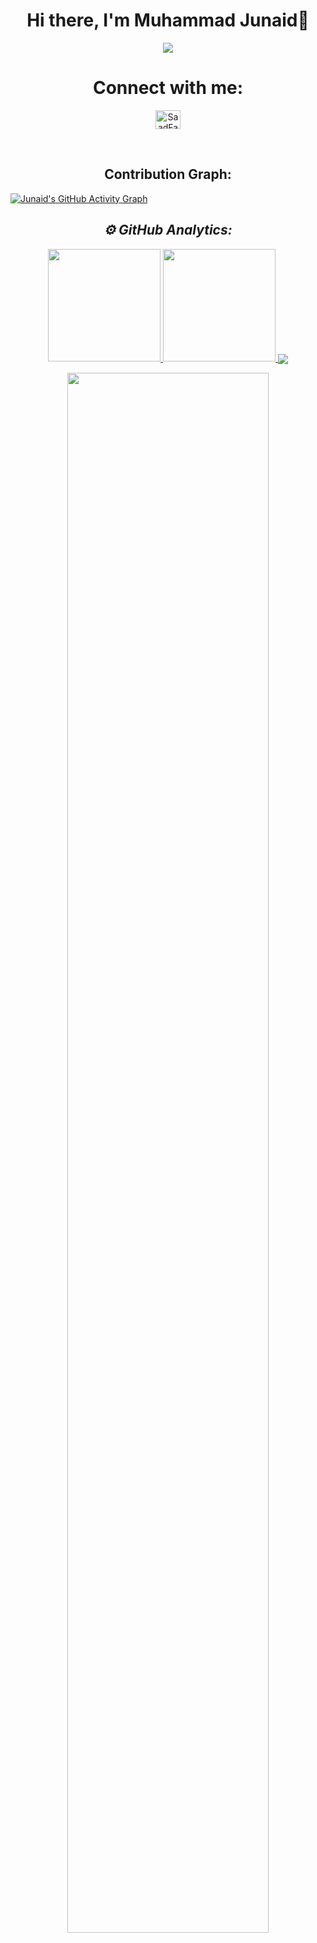 <body>
  <div align="center">
    <h1> Hi there, I'm Muhammad Junaid👋<a href="#"></h1>
  </div>
<p align="center">
  <a href="https://github.com/Muhammadjunaid20"><img src="https://readme-typing-svg.herokuapp.com?lines=Computer+Science+Student;Graphic%20Designer;Learning%20Flutter%20App%20Development;Always%20learning%20new%20Technology&center=true&width=500&height=50"></a>
  
</p>
<h1 align="center"> Connect with me: </h1>
<p align="center">
<!-- <a href="https://google.qwiklabs.com/public_profiles/dff7937b-6235-4aab-8242-6a42d03d7aa5" target="blank"><img align="center" src="https://cdn.jsdelivr.net/npm/simple-icons@2.17.0/icons/qwiklabs.svg" alt="Muhammad Junaid" height="30" width="40" /></a> -->
<!-- <a href="https://codepen.io/saadfareed" target="blank"><img align="center" src="https://cdn.jsdelivr.net/npm/simple-icons@3.0.1/icons/codepen.svg" alt="SaadFareed" height="30" width="40" /></a> -->
<!-- <a href="https://leetcode.com/Saadfareed/" target="blank"><img align="center" src="https://cdn.jsdelivr.net/npm/simple-icons@2.17.0/icons/leetcode.svg" alt="SaadFareed" height="30" width="40" /></a> -->
<!-- <a href="https://dev.to/saadfareed" target="blank"><img align="center" src="https://cdn.jsdelivr.net/npm/simple-icons@3.0.1/icons/dev-dot-to.svg" alt="SaadFareed" height="30" width="40" /></a> -->
<a href="https://twitter.com/SaadFar80645693" target="blank"><img align="center" src="https://cdn.jsdelivr.net/npm/simple-icons@3.0.1/icons/twitter.svg" alt="SaadFareed" height="30" width="40" /></a>
<!--<a href="https://www.linkedin.com/in/saad-fareed/" target="blank"><img align="center" src="https://cdn.jsdelivr.net/npm/simple-icons@3.0.1/icons/linkedin.svg" alt="SaadFareed" height="30" width="40" /></a>-->
<!-- <a href="https://stackoverflow.com/users/18020680/usman-akram" target="blank"><img align="center" src="https://cdn.jsdelivr.net/npm/simple-icons@3.0.1/icons/stackoverflow.svg" alt="UsmanAkram" height="30" width="40" /></a>
<a href="https://www.instagram.com/i_usmanakram/" target="blank"><img align="center" src="https://cdn.jsdelivr.net/npm/simple-icons@3.0.1/icons/instagram.svg" alt="UsmanAkram" height="30" width="40" /></a>
<a href="https://youtube.com/channel/UCMwmniUSVYEcuO40EG7OTrg" target="blank"><img align="center" src="https://cdn.jsdelivr.net/npm/simple-icons@2.17.0/icons/youtube.svg" alt="UsmanAkram" height="30" width="40" /></a> -->
<!--<a href="https://www.kaggle.com/saadfareed/Home?isEditing=False" target="blank"><img align="center" src="https://cdn.jsdelivr.net/npm/simple-icons@2.17.0/icons/kaggle.svg" alt="SaadFareed" height="30" width="40" /></a>-->
</p>
<br>
<h2 align="center"> Contribution Graph: </h2>

[![Junaid's GitHub Activity Graph](https://activity-graph.herokuapp.com/graph?username=usmanakram1&theme=xcode)](https://github.com/usmanakram1)

<h2 align="center"><i>⚙ GitHub Analytics:</i></h2>
<p align="center">
  <a href="https://github.com/Muhammadjunaid20"><span>
    <img height="180em" src="https://github-readme-stats.vercel.app/api?username=Muhammadjunaid20&count_private=true&show_icons=true&theme=radical&&include_all_commits=true"/>
    <img height="180em" src="https://github-readme-stats-eight-theta.vercel.app/api/top-langs/?username=Muhammadjunaid20&hide=html,css,javascript,scss&layout=compact&langs_count=8&theme=radical"/>
    <img align="center" src="https://github-profile-summary-cards.vercel.app/api/cards/profile-details?username=usmanakram1&theme=dracula" />
    </span></a>
</p>

<p align="center">
  <img width="80%" src="https://github-readme-streak-stats.herokuapp.com/?user=Muhammadjunaid20&theme=radical&show_icons=true&locale=en&layout=demo&hide_border=true" />
</p>
<br/>
